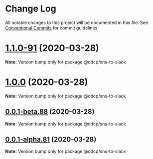 # Change Log

All notable changes to this project will be documented in this file.
See [Conventional Commits](https://conventionalcommits.org) for commit guidelines.

# [1.1.0-91](https://github.com/curquhart/ddcp/compare/v1.0.0...v1.1.0-91) (2020-03-28)

**Note:** Version bump only for package @ddcp/sns-to-slack





# [1.0.0](https://github.com/curquhart/ddcp/compare/v0.0.1-beta.88...v1.0.0) (2020-03-28)

**Note:** Version bump only for package @ddcp/sns-to-slack





## [0.0.1-beta.88](https://github.com/curquhart/ddcp/compare/v0.0.1-alpha.81...v0.0.1-beta.88) (2020-03-28)

**Note:** Version bump only for package @ddcp/sns-to-slack





## [0.0.1-alpha.81](https://github.com/curquhart/ddcp/compare/v0.0.1-alpha.79...v0.0.1-alpha.81) (2020-03-28)

**Note:** Version bump only for package @ddcp/sns-to-slack
